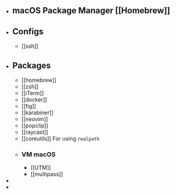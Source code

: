 - ## macOS Package Manager [[Homebrew]]
- ## Configs
	- [[ssh]]
- ## Packages
	- [[homebrew]]
	- [[zsh]]
	- [[iTerm]]
	- [[docker]]
	- [[fig]]
	- [[karabiner]]
	- [[neovim]]
	- [[popclip]]
	- [[raycast]]
	- [[coreutils]]  For using `realpath`
	- ### VM macOS
		- [[UTM]]
		- [[multipass]]
-
-